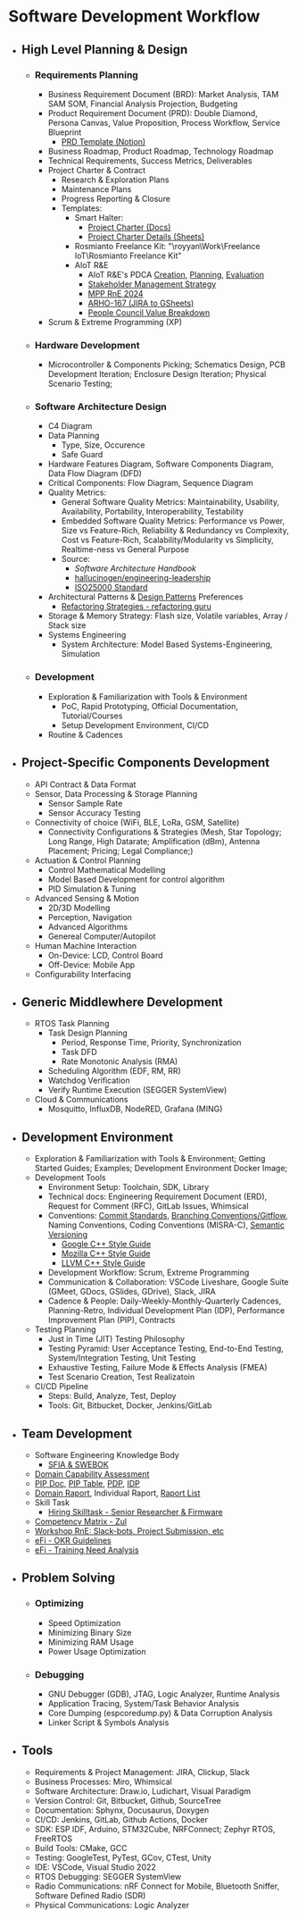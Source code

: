 # Software Development Workflow

- ## High Level Planning & Design
    - ### Requirements Planning
        - Business Requirement Document (BRD): Market Analysis, TAM SAM SOM, Financial Analysis Projection, Budgeting
        - Product Requirement Document (PRD): Double Diamond, Persona Canvas, Value Proposition, Process Workflow, Service Blueprint
            - [PRD Template (Notion)](https://www.notion.so/Product-Requirement-Document-Template-1d96290b5f3e80f0adc3e6faa414443c)
        - Business Roadmap, Product Roadmap, Technology Roadmap
        - Technical Requirements, Success Metrics, Deliverables
        - Project Charter & Contract
            - Research & Exploration Plans
            - Maintenance Plans
            - Progress Reporting & Closure
            - Templates:
                - Smart Halter:
                    - [Project Charter (Docs)](https://docs.google.com/document/u/0/d/14XNRwKzMf3D1lLIfkhZ0m5Oadi8s2TBdBwwvdRO3zTg/edit)
                    - [Project Charter Details (Sheets)](https://docs.google.com/spreadsheets/d/1zrRuUJA2MXGuf2W8vRYD_bBBIZAOKVuyWRrk97leJ2w/edit?gid=434504498#gid=434504498)
                - Rosmianto Freelance Kit: "\royyan\Work\Freelance IoT\Rosmianto Freelance Kit\"
                - AIoT R&E
                    - AIoT R&E's PDCA [Creation](https://docs.google.com/document/d/1kvL3F2g_0o4Bxi15775SHOs-D-qAKEI0J8Wcv5IlCdA/edit?tab=t.0), [Planning](https://docs.google.com/document/d/1x1oA9iDLjtMzWQ1-S0E8OipAP0dadG8cUhtPY7Ux7Kc/edit?tab=t.0), [Evaluation](https://docs.google.com/document/d/19dN7DOGdFelOsr0lnQB3uUub2Es6zN_YZSf5JFbK8NA/edit?tab=t.0)
                    - [Stakeholder Management Strategy](https://docs.google.com/spreadsheets/d/1Q1IDEVN35l218PwPU40jW-pe_0K3vaBRaMc-LjhpoSE/edit?gid=0#gid=0)
                    - [MPP RnE 2024](https://docs.google.com/spreadsheets/d/1dRpqozdlpwKkZtvSFVxK5jisZKTDnXqdtDeSIcgDwgc/edit?gid=63405761#gid=63405761)
                    - [ARHO-167 (JIRA to GSheets)](https://docs.google.com/spreadsheets/d/1T6s16cfA0Bilc9m7inywVkJNsPXXaQGvM2MgIV65jvg/edit?gid=0#gid=0)
                    - [People Council Value Breakdown](https://docs.google.com/spreadsheets/d/1gP1e6JkTMNa2YpCiEuGtHUfions0hswSjeVtdrfoVgg/edit?gid=0#gid=0)
        - Scrum & Extreme Programming (XP)
    - ### Hardware Development
        - Microcontroller & Components Picking; Schematics Design, PCB Development Iteration; Enclosure Design Iteration; Physical Scenario Testing;
    - ### Software Architecture Design
        - C4 Diagram
        - Data Planning
            - Type, Size, Occurence
            - Safe Guard
        - Hardware Features Diagram, Software Components Diagram, Data Flow Diagram (DFD)
        - Critical Components: Flow Diagram, Sequence Diagram
        - Quality Metrics:
            - General Software Quality Metrics: Maintainability, Usability, Availability, Portability, Interoperability, Testability
            - Embedded Software Quality Metrics: Performance vs Power, Size vs Feature-Rich, Reliability & Redundancy vs Complexity, Cost vs Feature-Rich, Scalability/Modularity vs Simplicity, Realtime-ness vs General Purpose
            - Source:
                - _Software Architecture Handbook_
                - [hallucinogen/engineering-leadership](https://github.com/hallucinogen/engineering-leadership)
                - [ISO25000 Standard](https://iso25000.com/index.php/en/iso-25000-standards/iso-25010)
        - Architectural Patterns & [Design Patterns](https://refactoring.guru/design-patterns) Preferences
            - [Refactoring Strategies - refactoring guru](https://refactoring.guru/refactoring)
        - Storage & Memory Strategy: Flash size, Volatile variables, Array / Stack size
        - Systems Engineering
            - System Architecture: Model Based Systems-Engineering, Simulation
    - ### Development
        - Exploration & Familiarization with Tools & Environment
            - PoC, Rapid Prototyping, Official Documentation, Tutorial/Courses
            - Setup Development Environment, CI/CD
        - Routine & Cadences

- ## Project-Specific Components Development
    - API Contract & Data Format
    - Sensor, Data Processing & Storage Planning
        - Sensor Sample Rate
        - Sensor Accuracy Testing
    - Connectivity of choice (WiFi, BLE, LoRa, GSM, Satellite)
       - Connectivity Configurations & Strategies (Mesh, Star Topology; Long Range, High Datarate; Amplification (dBm), Antenna Placement; Pricing; Legal Compliance;)
    - Actuation & Control Planning
        - Control Mathematical Modelling
        - Model Based Development for control algorithm
        - PID Simulation & Tuning
    - Advanced Sensing & Motion
        - 2D/3D Modelling
        - Perception, Navigation
        - Advanced Algorithms
        - Genereal Computer/Autopilot
    - Human Machine Interaction
        - On-Device: LCD, Control Board
        - Off-Device: Mobile App
    - Configurability Interfacing

- ## Generic Middlewhere Development
    - RTOS Task Planning
        - Task Design Planning
            - Period, Response Time, Priority, Synchronization
            - Task DFD
            - Rate Monotonic Analysis (RMA)
        - Scheduling Algorithm (EDF, RM, RR)
        - Watchdog Verification
        - Verify Runtime Execution (SEGGER SystemView)
    - Cloud & Communications
        - Mosquitto, InfluxDB, NodeRED, Grafana (MING)

- ## Development Environment
    - Exploration & Familiarization with Tools & Environment; Getting Started Guides; Examples; Development Environment Docker Image;
    - Development Tools
        - Environment Setup: Toolchain, SDK, Library
        - Technical docs: Engineering Requirement Document (ERD), Request for Comment (RFC), GitLab Issues, Whimsical
        - Conventions: [Commit Standards](https://www.conventionalcommits.org/), [Branching Conventions/Gitflow](https://www.atlassian.com/git/tutorials/comparing-workflows/gitflow-workflow), Naming Conventions, Coding Conventions (MISRA-C), [Semantic Versioning](https://semver.org/)
            - [Google C++ Style Guide](https://google.github.io/styleguide/cppguide.html)
            - [Mozilla C++ Style Guide](https://firefox-source-docs.mozilla.org/code-quality/coding-style/coding_style_cpp.html)
            - [LLVM C++ Style Guide](https://llvm.org/docs/CodingStandards.html)
        - Development Workflow: Scrum, Extreme Programming
        - Communication & Collaboration: VSCode Liveshare, Google Suite (GMeet, GDocs, GSlides, GDrive), Slack, JIRA
        - Cadence & People: Daily-Weekly-Monthly-Quarterly Cadences, Planning-Retro, Individual Development Plan (IDP), Performance Improvement Plan (PIP), Contracts
    - Testing Planning
        - Just in Time (JIT) Testing Philosophy
        - Testing Pyramid: User Acceptance Testing, End-to-End Testing, System/Integration Testing, Unit Testing
        - Exhaustive Testing, Failure Mode & Effects Analysis (FMEA)
        - Test Scenario Creation, Test Realizatoin
    - CI/CD Pipeline
        - Steps: Build, Analyze, Test, Deploy
        - Tools: Git, Bitbucket, Docker, Jenkins/GitLab

- ## Team Development
    - Software Engineering Knowledge Body
        - [SFIA & SWEBOK](https://sfia-online.org/en/tools-and-resources/bodies-of-knowledge/swebok-software-engineering-body-of-knowledge/swebok-sfia8-the-guide-to-the-software-engineering-body-of-knowledge)
    - [Domain Capability Assessment](https://docs.google.com/spreadsheets/d/1vBnrJSWgMM24ju2gMH7M84C5Hwe6eGOEVMmIBD26Mt0/edit?gid=0#gid=0)
    - [PIP Doc](https://docs.google.com/document/d/1c63sRomFismb7EYIakTEN5CslktE29UzXRqhVaZoLxI/edit?usp=sharing), [PIP Table](https://docs.google.com/spreadsheets/d/1EFAlfiBFvJlodgB-krCkwbODOrzoyIiTa3LlIB5PnOk/edit?usp=sharing), [PDP](https://docs.google.com/document/d/1WMR7lx9euj8NjciWBx1345vCfhiOpCVrDhF4kUYh1Tg/edit?tab=t.0#heading=h.bgvfb3sjo0d2), [IDP](https://docs.google.com/document/d/1MJyuFsHiLy6xoPqQ1uLkhK56QjdqbPCwoDui40Xl6dQ/edit?tab=t.0#heading=h.gshbohzgj047)
    - [Domain Raport](https://docs.google.com/spreadsheets/d/1jX2S0va9F-WMdRNcxUtA6E_8ata7yUkU9TFp2GKVlxA/edit?gid=1782361160#gid=1782361160), Individual Raport, [Raport List](https://docs.google.com/spreadsheets/d/1AU-DeybY8ufSADmjYSyha1_AiqOeGwGl8S79_YfS06c/edit?gid=0#gid=0)
    - Skill Task
        - [Hiring Skilltask - Senior Researcher & Firmware](https://docs.google.com/document/d/1PS3RXJXjhuI-xoGuFqA1-Dc9Lt2CsMOY3gqK22q7xXM/edit?tab=t.0)
    - [Competency Matrix - Zul](https://docs.google.com/spreadsheets/d/1YCGN_VWTRMlkqzzpYLzl1J0RpFkQ9H-KspYiHMaxNNo/edit?gid=1024327203#gid=1024327203)
    - [Workshop RnE: Slack-bots, Project Submission, etc](https://docs.google.com/presentation/d/1_ieJXCiCVd-k69dBbT1OSJQPQLF9-QzzP0WzK1zRCKs/edit#slide=id.g285882932de_1_317)
    - [eFi - OKR Guidelines](https://docs.google.com/presentation/d/1Mslu2HoPZqeWJZ0nntkQ9izRcT0DoBxakF_GOi8rOrE/edit#slide=id.g2a34d1d8bd9_0_1359)
    - [eFi - Training Need Analysis](https://docs.google.com/presentation/d/1kY-VG6PELqrdo_-6ACxMtTqEj-Qf0AFUy3yQbRhpEnc/edit#slide=id.g25e788bad4c_3_0)

- ## Problem Solving
    - ### Optimizing
        - Speed Optimization
        - Minimizing Binary Size
        - Minimizing RAM Usage
        - Power Usage Optimization

    - ### Debugging
        - GNU Debugger (GDB), JTAG, Logic Analyzer, Runtime Analysis
        - Application Tracing, System/Task Behavior Analysis
        - Core Dumping (espcoredump.py) & Data Corruption Analysis
        - Linker Script & Symbols Analysis

- ## Tools
    - Requirements & Project Management: JIRA, Clickup, Slack
    - Business Processes: Miro, Whimsical
    - Software Architecture: Draw.io, Ludichart, Visual Paradigm
    - Version Control: Git, Bitbucket, Github, SourceTree
    - Documentation: Sphynx, Docusaurus, Doxygen
    - CI/CD: Jenkins, GitLab, Github Actions, Docker
    - SDK: ESP IDF, Arduino, STM32Cube, NRFConnect; Zephyr RTOS, FreeRTOS
    - Build Tools: CMake, GCC
    - Testing: GoogleTest, PyTest, GCov, CTest, Unity
    - IDE: VSCode, Visual Studio 2022
    - RTOS Debugging: SEGGER SystemView
    - Radio Communications: nRF Connect for Mobile, Bluetooth Sniffer, Software Defined Radio (SDR)
    - Physical Communications: Logic Analyzer